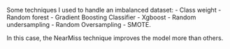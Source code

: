 Some techniques I used to handle an imbalanced dataset:
          - Class weight
          - Random forest
          - Gradient Boosting Classifier
          - Xgboost
          - Random undersampling
          - Random Oversampling
          - SMOTE.

In this case, the NearMiss technique improves the model more than others.
